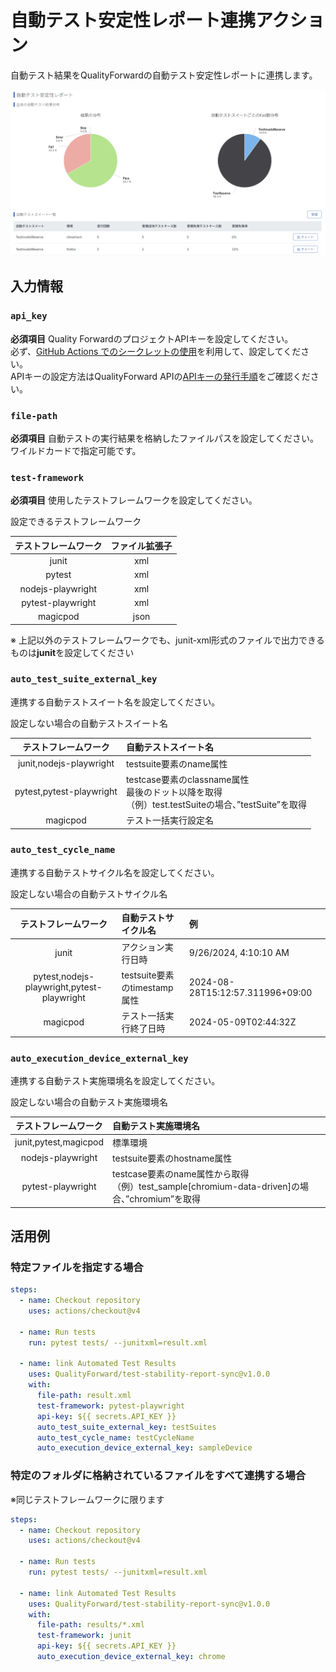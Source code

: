 # 自動テスト安定性レポート連携アクション

自動テスト結果をQualityForwardの自動テスト安定性レポートに連携します。

![alt](./AutoTestResult_StabilityReport.png)

## 入力情報

### `api_key`

**必須項目** Quality ForwardのプロジェクトAPIキーを設定してください。<br>必ず、[GitHub Actions でのシークレットの使用](https://docs.github.com/ja/actions/security-for-github-actions/security-guides/using-secrets-in-github-actions)を利用して、設定してください。<br>APIキーの設定方法はQualityForward APIの[APIキーの発行手順](https://qualityforward.github.io/api-spec/#section/API/API)をご確認ください。

### `file-path`

**必須項目** 自動テストの実行結果を格納したファイルパスを設定してください。ワイルドカードで指定可能です。

### `test-framework`

**必須項目** 使用したテストフレームワークを設定してください。

設定できるテストフレームワーク

|テストフレームワーク|ファイル拡張子|
|:--:|:--:|
|junit|xml|
|pytest|xml|
|nodejs-playwright|xml|
|pytest-playwright|xml|
|magicpod|json|

※ 上記以外のテストフレームワークでも、junit-xml形式のファイルで出力できるものは**junit**を設定してください

### `auto_test_suite_external_key`

連携する自動テストスイート名を設定してください。

設定しない場合の自動テストスイート名

|テストフレームワーク|自動テストスイート名|
|:--:|:--|
|junit,nodejs-playwright|testsuite要素のname属性|
|pytest,pytest-playwright|testcase要素のclassname属性<br>最後のドット以降を取得<br>（例）test.testSuiteの場合、”testSuite”を取得|
|magicpod|テスト一括実行設定名|

### `auto_test_cycle_name`

連携する自動テストサイクル名を設定してください。

設定しない場合の自動テストサイクル名

|テストフレームワーク|自動テストサイクル名|例|
|:--:|:--|:--|
|junit|アクション実行日時|9/26/2024, 4:10:10 AM|
|pytest,nodejs-playwright,pytest-playwright|testsuite要素のtimestamp属性|2024-08-28T15:12:57.311996+09:00|
|magicpod|テスト一括実行終了日時|2024-05-09T02:44:32Z|

### `auto_execution_device_external_key`

連携する自動テスト実施環境名を設定してください。

設定しない場合の自動テスト実施環境名

|テストフレームワーク|自動テスト実施環境名|
|:--:|:--|
|junit,pytest,magicpod|標準環境|
|nodejs-playwright|testsuite要素のhostname属性|
|pytest-playwright|testcase要素のname属性から取得<br>（例）test_sample[chromium-data-driven]の場合、”chromium”を取得|

## 活用例

### 特定ファイルを指定する場合

```yaml
steps:
  - name: Checkout repository
    uses: actions/checkout@v4 

  - name: Run tests
    run: pytest tests/ --junitxml=result.xml 

  - name: link Automated Test Results
    uses: QualityForward/test-stability-report-sync@v1.0.0
    with:
      file-path: result.xml
      test-framework: pytest-playwright
      api-key: ${{ secrets.API_KEY }}
      auto_test_suite_external_key: testSuites
      auto_test_cycle_name: testCycleName
      auto_execution_device_external_key: sampleDevice
```

### 特定のフォルダに格納されているファイルをすべて連携する場合

※同じテストフレームワークに限ります

```yaml
steps:
  - name: Checkout repository
    uses: actions/checkout@v4 

  - name: Run tests
    run: pytest tests/ --junitxml=result.xml 

  - name: link Automated Test Results
    uses: QualityForward/test-stability-report-sync@v1.0.0
    with:
      file-path: results/*.xml
      test-framework: junit
      api-key: ${{ secrets.API_KEY }}
      auto_execution_device_external_key: chrome
```
